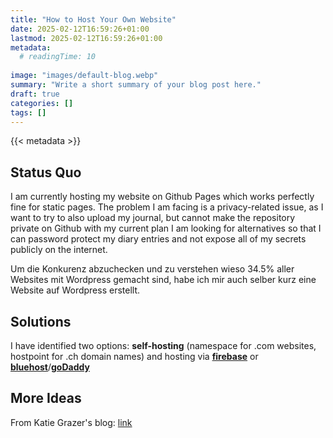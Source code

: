 ```yaml
---
title: "How to Host Your Own Website"
date: 2025-02-12T16:59:26+01:00
lastmod: 2025-02-12T16:59:26+01:00
metadata:
  # readingTime: 10
  
image: "images/default-blog.webp"
summary: "Write a short summary of your blog post here."
draft: true
categories: []
tags: []
---
```


{{< metadata >}}

## Status Quo
I am currently hosting my website on Github Pages which works perfectly fine for static pages. The problem I am facing is a privacy-related issue, as I want to try to also upload my journal, but cannot make the repository private on Github with my current plan I am looking for alternatives so that I can password protect my diary entries and not expose all of my secrets publicly on the internet.

Um die Konkurenz abzuchecken und zu verstehen wieso 34.5%  aller Websites mit Wordpress gemacht sind, habe ich mir auch selber kurz eine Website auf Wordpress erstellt.

## Solutions
I have identified two options: **self-hosting** (namespace for .com websites, hostpoint for .ch domain names) and hosting via [**firebase**](https://firebase.google.com/docs/hosting) or [**bluehost**](https://www.bluehost.com)/[**goDaddy**](https://www.godaddy.com/de/hosting/website-hosting)

## More Ideas
From Katie Grazer's blog: [link](https://whatskatieupto.com/blog-recommendations/)